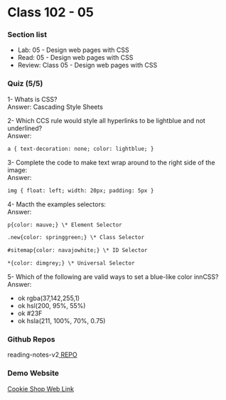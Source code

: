 # Class 102 - 05

### Section list

- Lab: 05 - Design web pages with CSS
- Read: 05 - Design web pages with CSS
- Review: Class 05 - Design web pages with CSS

### Quiz (5/5)

1- Whats is CSS?  
Answer: Cascading Style Sheets

2- Which CCS rule would style all hyperlinks to be lightblue and not underlined?  
Answer:

```html
a { text-decoration: none; color: lightblue; }
```

3- Complete the code to make text wrap around to the right side of the image:  
Answer:

```html
img { float: left; width: 20px; padding: 5px }
```

4- Macth the examples selectors:  
Answer:

```html
p{color: mauve;} \* Element Selector
```

```html
.new{color: springgreen;} \* Class Selector
```

```html
#sitemap{color: navajowhite;} \* ID Selector
```

```html
*{color: dimgrey;} \* Universal Selector
```

5- Which of the following are valid ways to set a blue-like color innCSS?  
Answer:

- ok rgba(37,142,255,1)
- ok hsl(200, 95%, 55%)
- ok #23F
- ok hsla(211, 100%, 70%, 0.75)

### Github Repos

reading-notes-v2[ REPO](https://github.com/VMO2020/reading-notes-v2)

### Demo Website

[Cookie Shop Web Link](https://vmo2020.github.io/wireframe-demo/)

```

```

